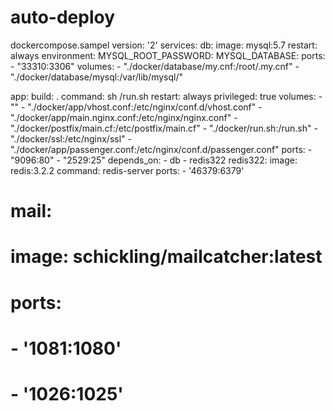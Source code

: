 # auto-deploy
dockercompose.sampel
version: '2'
services:
  db:
    image: mysql:5.7
    restart: always
    environment:
      MYSQL_ROOT_PASSWORD: 
      MYSQL_DATABASE: 
    ports:
     - "33310:3306"
    volumes:
     - "./docker/database/my.cnf:/root/.my.cnf"
     - "./docker/database/mysql:/var/lib/mysql/"

  app:
    build: .
    command: sh /run.sh
    restart: always
    privileged: true
    volumes:
      - ""
      - "./docker/app/vhost.conf:/etc/nginx/conf.d/vhost.conf"
      - "./docker/app/main.nginx.conf:/etc/nginx/nginx.conf"
      - "./docker/postfix/main.cf:/etc/postfix/main.cf"
      - "./docker/run.sh:/run.sh"
      - "./docker/ssl:/etc/nginx/ssl"
      - "./docker/app/passenger.conf:/etc/nginx/conf.d/passenger.conf"
    ports:
      - "9096:80"
      - "2529:25"
    depends_on:
      - db
      - redis322
  redis322:
    image: redis:3.2.2
    command: redis-server
    ports:
      - '46379:6379'

#  mail:
#    image: schickling/mailcatcher:latest
#    ports:
#      - '1081:1080'
#      - '1026:1025'
